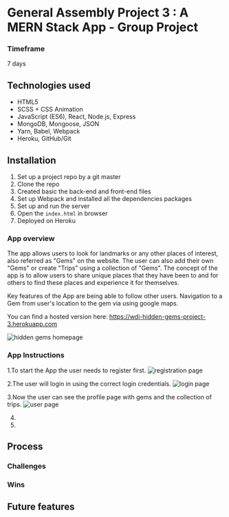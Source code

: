 # General Assembly Project 3 : A MERN Stack App - Group Project

### Timeframe
7 days

## Technologies used

* HTML5
* SCSS + CSS Animation
* JavaScript (ES6), React, Node.js, Express
* MongoDB, Mongoose, JSON
* Yarn, Babel, Webpack
* Heroku, GitHub/Git

## Installation

1. Set up a project repo by a git master
2. Clone the repo
3. Created basic the back-end and front-end files
4. Set up Webpack and installed all the dependencies packages
5. Set up and run the server
6. Open the `index.html` in browser
8. Deployed on Heroku

### App overview
The app  allows users to look for landmarks or any other places of interest, also referred as "Gems" on the website. The user can also add their own "Gems" or create "Trips" using a collection of "Gems". The concept of the app is to allow users to share unique places that they have been to and for others to find these places and experience it for themselves.

Key features of the App are being able to follow other users. Navigation to a Gem from user's location to the gem via using google maps.

You can find a hosted version here:  https://wdi-hidden-gems-project-3.herokuapp.com

![hidden gems homepage](https://user-images.githubusercontent.com/42389173/52848831-9a9ca500-3107-11e9-9557-3c1fc40cc4d9.png)

### App Instructions
1.To start the App the user needs to register first.
![registration page](https://user-images.githubusercontent.com/42389173/52851319-b30fbe00-310d-11e9-883d-9fa2f0fd347e.png)

2.The user will login in using the correct login credentials.
![login page](https://user-images.githubusercontent.com/42389173/52851380-e0f50280-310d-11e9-8a5f-4ef41a846ac1.png)

3.Now the user can see the profile page with gems and the collection of trips.
![user page](https://user-images.githubusercontent.com/42389173/52851950-41d10a80-310f-11e9-92b0-d1637983a316.png)

4.

5.

## Process


### Challenges


### Wins



## Future features
